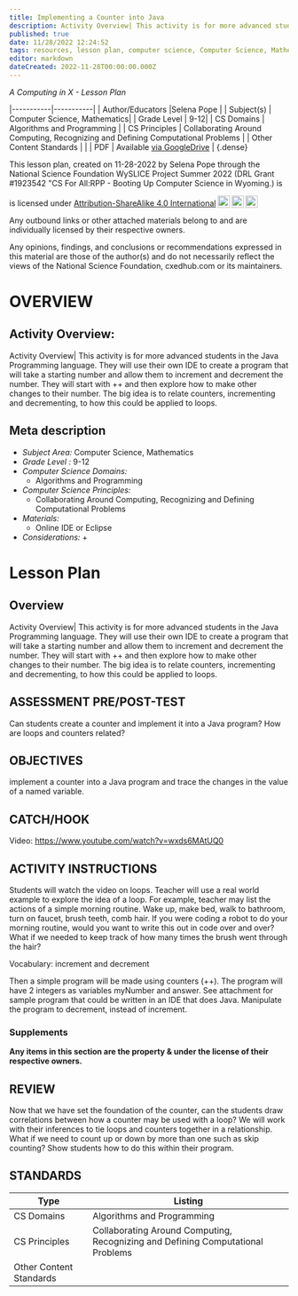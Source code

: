 ```yaml
---
title: Implementing a Counter into Java
description: Activity Overview| This activity is for more advanced students in the Java Programming language. They will use their own IDE to create a program that will take a starting number and allow them to increment and decrement the number. They will start with ++ and then explore how to make other changes to their number. The big idea is to relate counters, incrementing and decrementing, to how this could be applied to loops.
published: true
date: 11/28/2022 12:24:52
tags: resources, lesson plan, computer science, Computer Science, Mathematics 
editor: markdown
dateCreated: 2022-11-28T00:00:00.000Z
---
```

*A Computing in X - Lesson Plan*

|-----------|-----------|
| Author/Educators |Selena Pope |
| Subject(s) | Computer Science, Mathematics|
| Grade Level | 9-12|
| CS Domains | Algorithms and Programming |
| CS Principles | Collaborating Around Computing, Recognizing and Defining Computational Problems |
| Other Content Standards |  | 
| PDF | Available [via GoogleDrive]() |
{.dense}






This lesson plan, created on 11-28-2022 by Selena Pope through the National Science Foundation WySLICE Project Summer 2022 (DRL Grant #1923542 "CS For All:RPP - Booting Up Computer Science in Wyoming.) is  <p xmlns:cc="http://creativecommons.org/ns#" >  is licensed under <a href="http://creativecommons.org/licenses/by-sa/4.0/?ref=chooser-v1" target="_blank" rel="license noopener noreferrer" style="display:inline-block;">Attribution-ShareAlike 4.0 International<img style="height:22px!important;margin-left:3px;vertical-align:text-bottom;" src="https://mirrors.creativecommons.org/presskit/icons/cc.svg?ref=chooser-v1"><img style="height:22px!important;margin-left:3px;vertical-align:text-bottom;" src="https://mirrors.creativecommons.org/presskit/icons/by.svg?ref=chooser-v1"><img style="height:22px!important;margin-left:3px;vertical-align:text-bottom;" src="https://mirrors.creativecommons.org/presskit/icons/sa.svg?ref=chooser-v1"></a></p>


Any outbound links or other attached materials belong to and are individually licensed by their respective owners. 


Any opinions, findings, and conclusions or recommendations expressed in this material are those of the author(s) and do not necessarily reflect the views of the National Science Foundation, cxedhub.com or its maintainers.


# OVERVIEW
## Activity Overview:  
Activity Overview| This activity is for more advanced students in the Java Programming language. They will use their own IDE to create a program that will take a starting number and allow them to increment and decrement the number. They will start with ++ and then explore how to make other changes to their number. The big idea is to relate counters, incrementing and decrementing, to how this could be applied to loops.
## Meta description
+ *Subject Area:* Computer Science, Mathematics 
+ *Grade Level :* 9-12 
+ *Computer Science Domains:*
   + Algorithms and Programming
+ *Computer Science Principles:*
   + Collaborating Around Computing, Recognizing and Defining Computational Problems
+ *Materials:* 
   + Online IDE  or Eclipse
+ *Considerations:*
   + 


# Lesson Plan
## Overview
Activity Overview| This activity is for more advanced students in the Java Programming language. They will use their own IDE to create a program that will take a starting number and allow them to increment and decrement the number. They will start with ++ and then explore how to make other changes to their number. The big idea is to relate counters, incrementing and decrementing, to how this could be applied to loops.
## ASSESSMENT PRE/POST-TEST
Can students create a counter and implement it into a Java program? How are loops and counters related?
## OBJECTIVES
implement a counter into a Java program and trace the changes in the value of a named variable.


## CATCH/HOOK
Video:         https://www.youtube.com/watch?v=wxds6MAtUQ0


## ACTIVITY INSTRUCTIONS
Students will watch the video on loops. Teacher will use a real world example to explore the idea of a loop. For example, teacher may list the actions of a simple morning routine. Wake up, make bed, walk to bathroom, turn on faucet, brush teeth, comb hair. If you were coding a robot to do your morning routine, would you want to write this out in code over and over? What if we needed to keep track of how many times the brush went through the hair? 


Vocabulary: increment and decrement


Then a simple program will be made using counters (++). The program will have 2 integers as variables myNumber and answer. See attachment for sample program that could be written in an IDE that does Java. Manipulate the program to decrement, instead of increment.


### Supplements
**Any items in this section are the property & under the license of their respective owners.**
  





## REVIEW
Now that we have set the foundation of the counter, can the students draw correlations between how a counter may be used with a loop? We will work with their inferences to tie loops and counters together in a relationship. What if we need to count up or down by more than one such as skip counting? Show students how to do this within their program.
## STANDARDS        
| Type | Listing | 
|-----------|-----------|
| CS Domains  | Algorithms and Programming|
| CS Principles   | Collaborating Around Computing, Recognizing and Defining Computational Problems|
| Other Content Standards |   |
